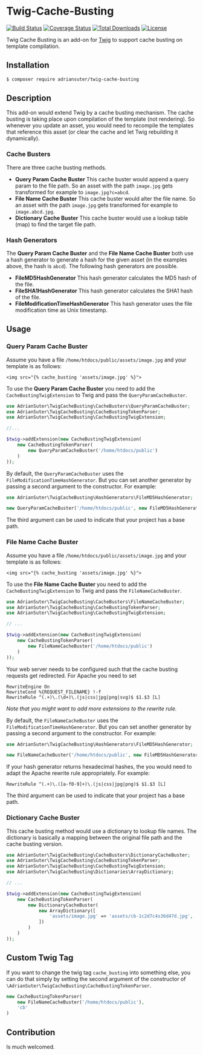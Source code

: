 # Twig-Cache-Busting

[![Build Status](https://travis-ci.org/adriansuter/Twig-Cache-Busting.svg?branch=master)](https://travis-ci.org/adriansuter/Twig-Cache-Busting)
[![Coverage Status](https://coveralls.io/repos/github/adriansuter/Twig-Cache-Busting/badge.svg?branch=master)](https://coveralls.io/github/adriansuter/Twig-Cache-Busting?branch=master)
[![Total Downloads](https://poser.pugx.org/adriansuter/twig-cache-busting/downloads)](https://packagist.org/packages/adriansuter/twig-cache-busting)
[![License](https://poser.pugx.org/adriansuter/twig-cache-busting/license)](https://packagist.org/packages/adriansuter/twig-cache-busting)

Twig Cache Busting is an add-on for [Twig](https://twig.symfony.com/) to support cache busting on template compilation.


## Installation

```bash
$ composer require adriansuter/twig-cache-busting
```


## Description

This add-on would extend Twig by a cache busting mechanism. The cache busting is taking
place upon compilation of the template (not rendering). So whenever you update an asset, you
would need to recompile the templates that reference this asset (or clear the cache and let
Twig rebuilding it dynamically).

### Cache Busters

There are three cache busting methods.

- **Query Param Cache Buster**
  This cache buster would append a query param to the file path. So an asset with the path `image.jpg` gets transformed for example to `image.jpg?c=abcd`.
- **File Name Cache Buster**
  This cache buster would alter the file name. So an asset with the path `image.jpg` gets transformed for example to `image.abcd.jpg`.
- **Dictionary Cache Buster**
  This cache buster would use a lookup table (map) to find the target file path.

### Hash Generators

The **Query Param Cache Buster** and the **File Name Cache Buster** both use a hash generator
to generate a hash for the given asset (in the examples above, the hash is `abcd`). The following hash
generators are possible.

- **FileMD5HashGenerator**
  This hash generator calculates the MD5 hash of the file.
- **FileSHA1HashGenerator**
  This hash generator calculates the SHA1 hash of the file.
- **FileModificationTimeHashGenerator**
  This hash generator uses the file modification time as Unix timestamp.


## Usage

### Query Param Cache Buster

Assume you have a file `/home/htdocs/public/assets/image.jpg` and your template is as follows:

```twig
<img src="{% cache_busting 'assets/image.jpg' %}">
```

To use the **Query Param Cache Buster** you need to add the `CacheBustingTwigExtension` to Twig
and pass the `QueryParamCacheBuster`.

```php
use AdrianSuter\TwigCacheBusting\CacheBusters\QueryParamCacheBuster;
use AdrianSuter\TwigCacheBusting\CacheBustingTokenParser;
use AdrianSuter\TwigCacheBusting\CacheBustingTwigExtension;

//...

$twig->addExtension(new CacheBustingTwigExtension(
    new CacheBustingTokenParser(
        new QueryParamCacheBuster('/home/htdocs/public')
	)
));
```

By default, the `QueryParamCacheBuster` uses the `FileModificationTimeHashGenerator`. But you can set another
generator by passing a second argument to the constructor. For example:

 ```php
use AdrianSuter\TwigCacheBusting\HashGenerators\FileMD5HashGenerator;

new QueryParamCacheBuster('/home/htdocs/public', new FileMD5HashGenerator())
```

The third argument can be used to indicate that your project has a base path.


### File Name Cache Buster

Assume you have a file `/home/htdocs/public/assets/image.jpg` and your template is as follows:

```twig
<img src="{% cache_busting 'assets/image.jpg' %}">
```

To use the **File Name Cache Buster** you need to add the `CacheBustingTwigExtension` to Twig
and pass the `FileNameCacheBuster`.

```php
use AdrianSuter\TwigCacheBusting\CacheBusters\FileNameCacheBuster;
use AdrianSuter\TwigCacheBusting\CacheBustingTokenParser;
use AdrianSuter\TwigCacheBusting\CacheBustingTwigExtension;

// ...

$twig->addExtension(new CacheBustingTwigExtension(
    new CacheBustingTokenParser(
        new FileNameCacheBuster('/home/htdocs/public')
    )
));
```

Your web server needs to be configured such that the cache busting requests get 
redirected. For Apache you need to set
```apacheconfig
RewriteEngine On
RewriteCond %{REQUEST_FILENAME} !-f
RewriteRule ^(.+)\.(\d+)\.(js|css|jpg|png|svg)$ $1.$3 [L]
```

*Note that you might want to add more extensions to the rewrite rule.*

By default, the `FileNameCacheBuster` uses the `FileModificationTimeHashGenerator`. But you can set another
generator by passing a second argument to the constructor. For example:

 ```php
use AdrianSuter\TwigCacheBusting\HashGenerators\FileMD5HashGenerator;

new FileNameCacheBuster('/home/htdocs/public', new FileMD5HashGenerator())
```

If your hash generator returns hexadecimal hashes, the you would need to adapt the Apache 
rewrite rule appropriately. For example:

```apacheconfig
RewriteRule ^(.+)\.([a-f0-9]+)\.(js|css|jpg|png)$ $1.$3 [L]
```

The third argument can be used to indicate that your project has a base path.


### Dictionary Cache Buster

This cache busting method would use a dictionary to lookup file names. The dictionary is
basically a mapping between the original file path and the cache busting version.

```php
use AdrianSuter\TwigCacheBusting\CacheBusters\DictionaryCacheBuster;
use AdrianSuter\TwigCacheBusting\CacheBustingTokenParser;
use AdrianSuter\TwigCacheBusting\CacheBustingTwigExtension;
use AdrianSuter\TwigCacheBusting\Dictionaries\ArrayDictionary;

// ...

$twig->addExtension(new CacheBustingTwigExtension(
	new CacheBustingTokenParser(
		new DictionaryCacheBuster(
			new ArrayDictionary([
				'assets/image.jpg' => 'assets/cb-1c2d7c4s36d47d.jpg',
			])
		)
	)
));
```


## Custom Twig Tag

If you want to change the twig tag `cache_busting` into something else, you can do that simply
by setting the second argument of the constructor of `\AdrianSuter\TwigCacheBusting\CacheBustingTokenParser`.

```php
new CacheBustingTokenParser(
    new FileNameCacheBuster('/home/htdocs/public'),
    'cb'
)
```


## Contribution

Is much welcomed.
